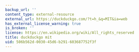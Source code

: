 ```yaml
---
backup_url: ''
content_type: external-resource
external_url: https://duckduckgo.com/?t=h_&q=MIT&ia=web
has_external_license_warning: true
is_broken: ''
license: https://en.wikipedia.org/wiki/All_rights_reserved
title: duckduckgo mit
uid: 506b562d-0030-45d6-b291-603687752f3f
---
```

